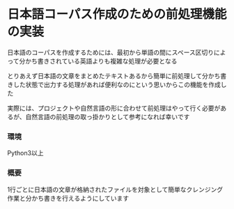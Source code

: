# 日本語コーパス作成のための前処理機能の実装
日本語のコーパスを作成するためには、最初から単語の間にスペース区切りによって分かち書きされている英語よりも複雑な処理が必要となる

とりあえず日本語の文章をまとめたテキストあるから簡単に前処理して分かち書きした状態で出力する処理があれば便利なのにという思いからこの機能を作成した

実際には、プロジェクトや自然言語の形に合わせて前処理はやって行く必要があるが、自然言語の前処理の取っ掛かりとして参考になれば幸いです

### 環境
Python3以上

### 概要
1行ごとに日本語の文章が格納されたファイルを対象として簡単なクレンジング作業と分かち書きを行えるようにしています


